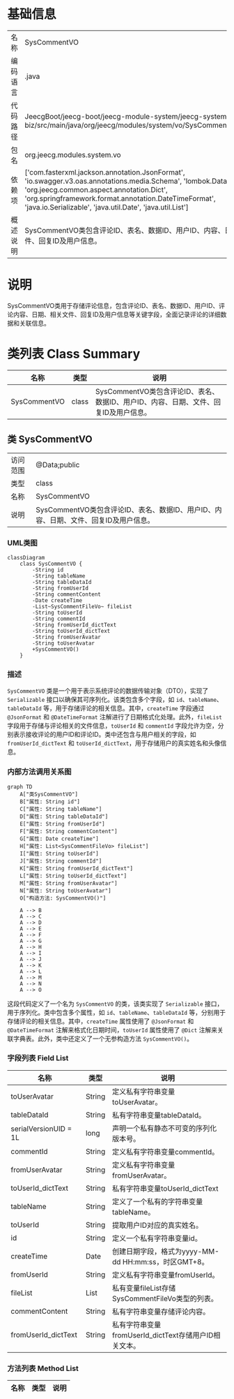 # 基础信息

|      |      |
|------|------|
| 名称 | SysCommentVO |
| 编码语言 | .java |
| 代码路径 | JeecgBoot/jeecg-boot/jeecg-module-system/jeecg-system-biz/src/main/java/org/jeecg/modules/system/vo/SysCommentVO.java |
| 包名 | org.jeecg.modules.system.vo |
| 依赖项 | ['com.fasterxml.jackson.annotation.JsonFormat', 'io.swagger.v3.oas.annotations.media.Schema', 'lombok.Data', 'org.jeecg.common.aspect.annotation.Dict', 'org.springframework.format.annotation.DateTimeFormat', 'java.io.Serializable', 'java.util.Date', 'java.util.List'] |
| 概述说明 | SysCommentVO类包含评论ID、表名、数据ID、用户ID、内容、日期、文件、回复ID及用户信息。 |

# 说明

SysCommentVO类用于存储评论信息，包含评论ID、表名、数据ID、用户ID、评论内容、日期、相关文件、回复ID及用户信息等关键字段，全面记录评论的详细数据和关联信息。

# 类列表 Class Summary

| 名称   | 类型  | 说明 |
|-------|------|-------------|
| SysCommentVO | class | SysCommentVO类包含评论ID、表名、数据ID、用户ID、内容、日期、文件、回复ID及用户信息。 |



## 类 SysCommentVO

|      |      |
|------|------|
| 访问范围 | @Data;public |
| 类型 | class |
| 名称 | SysCommentVO |
| 说明 | SysCommentVO类包含评论ID、表名、数据ID、用户ID、内容、日期、文件、回复ID及用户信息。 |


### UML类图

```mermaid
classDiagram
    class SysCommentVO {
        -String id
        -String tableName
        -String tableDataId
        -String fromUserId
        -String commentContent
        -Date createTime
        -List~SysCommentFileVo~ fileList
        -String toUserId
        -String commentId
        -String fromUserId_dictText
        -String toUserId_dictText
        -String fromUserAvatar
        -String toUserAvatar
        +SysCommentVO()
    }
```

### 描述
`SysCommentVO` 类是一个用于表示系统评论的数据传输对象（DTO），实现了 `Serializable` 接口以确保其可序列化。该类包含多个字段，如 `id`、`tableName`、`tableDataId` 等，用于存储评论的相关信息。其中，`createTime` 字段通过 `@JsonFormat` 和 `@DateTimeFormat` 注解进行了日期格式化处理。此外，`fileList` 字段用于存储与评论相关的文件信息，`toUserId` 和 `commentId` 字段允许为空，分别表示接收评论的用户ID和评论ID。类中还包含与用户相关的字段，如 `fromUserId_dictText` 和 `toUserId_dictText`，用于存储用户的真实姓名和头像信息。


### 内部方法调用关系图

```mermaid
graph TD
    A["类SysCommentVO"]
    B["属性: String id"]
    C["属性: String tableName"]
    D["属性: String tableDataId"]
    E["属性: String fromUserId"]
    F["属性: String commentContent"]
    G["属性: Date createTime"]
    H["属性: List<SysCommentFileVo> fileList"]
    I["属性: String toUserId"]
    J["属性: String commentId"]
    K["属性: String fromUserId_dictText"]
    L["属性: String toUserId_dictText"]
    M["属性: String fromUserAvatar"]
    N["属性: String toUserAvatar"]
    O["构造方法: SysCommentVO()"]

    A --> B
    A --> C
    A --> D
    A --> E
    A --> F
    A --> G
    A --> H
    A --> I
    A --> J
    A --> K
    A --> L
    A --> M
    A --> N
    A --> O
```

这段代码定义了一个名为 `SysCommentVO` 的类，该类实现了 `Serializable` 接口，用于序列化。类中包含多个属性，如 `id`、`tableName`、`tableDataId` 等，分别用于存储评论的相关信息。其中，`createTime` 属性使用了 `@JsonFormat` 和 `@DateTimeFormat` 注解来格式化日期时间，`toUserId` 属性使用了 `@Dict` 注解来关联字典表。此外，类中还定义了一个无参构造方法 `SysCommentVO()`。

### 字段列表 Field List

| 名称  | 类型  | 说明 |
|-------|-------|------|
| toUserAvatar | String | 定义私有字符串变量toUserAvatar。 |
| tableDataId | String | 私有字符串变量tableDataId。 |
| serialVersionUID = 1L | long | 声明一个私有静态不可变的序列化版本号。 |
| commentId | String | 定义私有字符串变量commentId。 |
| fromUserAvatar | String | 定义私有字符串变量fromUserAvatar。 |
| toUserId_dictText | String | 私有字符串变量toUserId_dictText |
| tableName | String | 定义了一个私有的字符串变量tableName。 |
| toUserId | String | 提取用户ID对应的真实姓名。 |
| id | String | 定义一个私有字符串变量id。 |
| createTime | Date | 创建日期字段，格式为yyyy-MM-dd HH:mm:ss，时区GMT+8。 |
| fromUserId | String | 定义私有字符串变量fromUserId。 |
| fileList | List<SysCommentFileVo> | 私有变量fileList存储SysCommentFileVo类型的列表。 |
| commentContent | String | 私有字符串变量存储评论内容。 |
| fromUserId_dictText | String | 私有字符串变量fromUserId_dictText存储用户ID相关文本。 |

### 方法列表 Method List

| 名称  | 类型  | 说明 |
|-------|-------|------|




